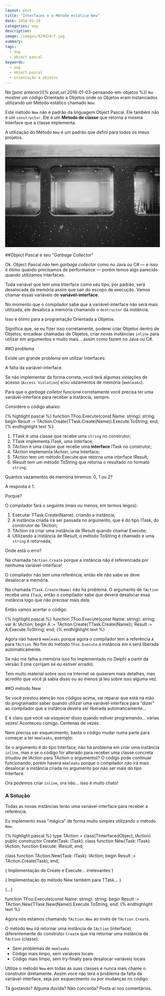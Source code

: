 ```yaml
---
layout: post
title: "Interfaces e o Método estático New"
date: 2016-01-10
categories: oop
description:
image: /images/829d24cf.jpg
summary:
tags:
  - oop
  - object pascal
keywords:
  - oop
  - object pascal
  - orientação a objetos
---
```


No [post anterior]({% post_url 2016-01-03-pensando-em-objetos %}) eu mostrei um código
Orientado a Objetos onde os Objetos eram instanciados utilizando um Método estático chamado `New`.

Este método `New` não é padrão da linguagem Object Pascal. Ele também não é um `constructor`.
Ele é um **Método de classe** que retorna a mesma Interface que a classe implementa.

A utilização do Método `New` é um padrão que defini para todos os meus projetos.

<!--more-->

![Pensando](/images/829d24cf.jpg)

##Object Pascal e seu "*Garbage Collector*"

Ok. Object Pascal não tem *garbage collector* como no Java ou C# — e isso é ótimo quando precisamos de performance —
porém temos algo parecido quando utilizamos Interfaces.

Toda variável que tem uma Interface como seu tipo, por padrão, será desalocada da memória assim que
sair do escopo de execução. Vamos chamar essas variáveis de **variável-interface**.

No momento que o compilador sabe que a variável-interface não será mais utilizada, ele desaloca a memória
chamando o `destructor` da instância.

Isso é ótimo para a programação Orientada a Objetos.

Significa que, se eu fizer isso corretamente, poderei criar Objetos dentro de Objetos, encadear chamadas de Objetos,
criar novas instâncias `inline` para utilizar em argumentos e muito mais... assim como fazem no Java ou C#. 

##O problema

Existe um grande problema em utilizar Interfaces:

A falta da variável-interface.

Se não implementar da forma correta, você terá algumas violações de acesso (`Access Violation`)
e/ou vazamentos de memória (`memleaks`).

Para que o *garbage colletor* funcione corretamente você precisa ter uma variável-interface para receber a instância, sempre.

Considere o código abaixo:

{% highlight pascal %}
function TFoo.Execute(const Name: string): string;
begin
  Result := TAction.Create(TTask.Create(Name)).Execute.ToString;
end;
{% endhighlight text %}

  1. TTask é uma classe que recebe uma `string` no construtor;
  2. TTask implementa ITask, uma Interface;
  3. TAction é uma classe que recebe uma **interface** ITask no construtor;
  4. TAction implementa IAction, uma Interface;
  5. TAction tem um método Execute que retorna uma interface IResult;
  6. IResult tem um método ToString que retorna o resultado no formato `string`;

Quantos vazamentos de memória teremos: 0, 1 ou 2?

A resposta é 1. 

Porque?

O compilador fará o seguinte (mais ou menos, em termos leigos):

  1. Executar TTask.Create(Name), criando a instância;
  2. A instância criada irá ser passada no argumento, que é do tipo ITask, do construtor de TAction;
  3. TAction irá criar uma instância de IResult quando chamar Execute;
  4. Utilizando a instância de IResult, o método ToString é chamado e uma `string` é retornada;
  
Onde está o erro?

Na chamada `TAction.Create` porque a instância não é referenciada por nenhuma variável-interface!

O compilador não tem uma referência, então ele não sabe se deve desalocar a memória. 

Na chamada `TTask.Create(Name)` não há problema. O argumento de `TAction` recebe uma `ITask`, então o compilador
sabe que deverá desalocar essa instância logo que não precisar mais dela.

Então vamos acertar o código:

{% highlight pascal %}
function TFoo.Execute(const Name: string): string;
var
  A: IAction;
begin
  A := TAction.Create(TTask.Create(Name));
  Result := A.Execute.ToString;
end;
{% endhighlight text %}

Agora não haverá `memleaks` porque agora o compilador tem a referência `A` para `TAction`. No fim do método
`TFoo.Execute` a instância em `A` será liberada automaticamente.

Se não me falha a memória isso foi implementado no Delphi
a partir da versão 3 (me corrijam se eu estiver errado).

Tem muito material sobre isso na Internet se quiserem mais detalhes, mas acredito que você já sabia disso
ou ao menos já leu sobre isso alguma vez.

##O método New

Se você prestou atenção nos códigos acima, vai reparar que está na mão do programador saber quando utilizar
uma variável-interface para "dizer" ao compilador que a instância deverá ser liberada automaticamente...

E é claro que você vai esquecer disso quando estiver programando... várias vezes! Aconteceu comigo. Centenas de vezes.

Nem precisa ser esquecimento, basta o código mudar numa parte para começar a ter `memleaks`, exemplo:

Se o argumento é do tipo Interface, não há problema em criar uma instância `inline`, mas e se o código for
alterado para receber uma classe concreta (mudou de IAction para TAction o argumento)? 
O código pode continuar funcionando, porém haverá `memleaks` porque
o compilador não irá mais desalocar a instância criada no argumento por não ser mais do tipo Interface.

Ora podemos criar `inline`, ora não... isso é muito chato!

### A Solução

Todas as novas instâncias terão uma variável-interface para receber a referência. 

Eu implemento essa "mágica" de forma muito simples utilizando o método `New`.

{% highlight pascal %}
type
  TAction = class(TInterfacedObject, IAction)
  public
    constructor Create(Task: ITask);
    class function New(Task: ITask): IAction;
    function Execute: IResult;
  end;
  
class function TAction.New(Task: ITask): IAction;
begin
  Result := TAction.Create(Task);
end;  

{ Implementação de Create e Execute... irrelevantes }  

{ Implementação do método New também para TTask... }

{...}  
  
function TFoo.Execute(const Name: string): string;
begin
  Result := TAction.New(TTask.New(Name)).Execute.ToString;
end;
{% endhighlight text %}

Agora nós estamos chamando `TAction.New` ao invés de `TAction.Create`.

O método `New` irá retornar uma instância de `IAction` (interface) diferentemente do construtor
`Create` que iria retornar uma instância de `TAction` (classe).

  * Sem problemas de `memleaks`
  * Código mais limpo, sem variáveis locais
  * Código mais limpo, sem try-finally para desalocar variáveis locais

Utilize o método `New` em todas as suas classes e nunca mais chame o construtor diretamente.
Assim você não terá o problema da falta da variável-interface, seja por esquecimento ou por
mudanças no código.

Tá gostando? Alguma dúvida? Não concorda? Posta aí nos comentários.